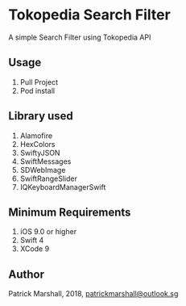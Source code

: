 # Tokopedia Search Filter
A simple Search Filter using Tokopedia API

## Usage

1. Pull Project
2. Pod install

## Library used

1. Alamofire
2. HexColors
3. SwiftyJSON
4. SwiftMessages
5. SDWebImage
6. SwiftRangeSlider
7. IQKeyboardManagerSwift

## Minimum Requirements

1. iOS 9.0 or higher
2. Swift 4
3. XCode 9

## Author

Patrick Marshall, 2018, patrickmarshall@outlook.sg
